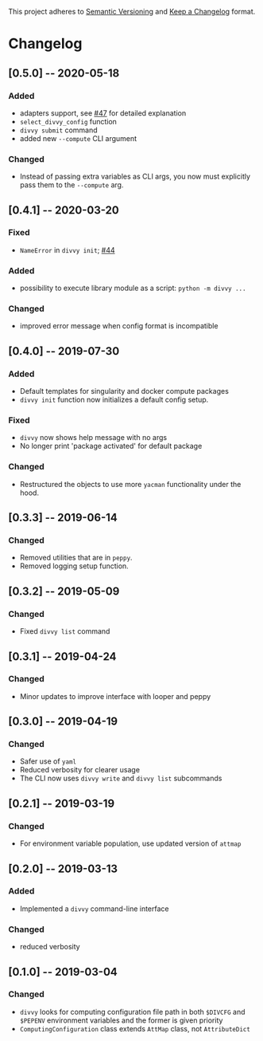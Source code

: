 This project adheres to [Semantic Versioning](https://semver.org/spec/v2.0.0.html) and [Keep a Changelog](https://keepachangelog.com/en/1.0.0/) format. 

# Changelog

## [0.5.0] -- 2020-05-18
### Added
- adapters support, see [#47](https://github.com/pepkit/divvy/issues/47) for detailed explanation
- `select_divvy_config` function
- `divvy submit` command
- added new `--compute` CLI argument

### Changed
- Instead of passing extra variables as CLI args, you now must explicitly pass them to the `--compute` arg.

## [0.4.1] -- 2020-03-20
### Fixed
- `NameError` in `divvy init`; [#44](https://github.com/pepkit/divvy/issues/44)

### Added
- possibility to execute library module as a script: `python -m divvy ...`

### Changed
- improved error message when config format is incompatible

## [0.4.0] -- 2019-07-30
### Added
- Default templates for singularity and docker compute packages
- `divvy init` function now initializes a default config setup.

### Fixed
- `divvy` now shows help message with no args
- No longer print 'package activated' for default package

### Changed
- Restructured the objects to use more `yacman` functionality under the hood.

## [0.3.3] -- 2019-06-14
### Changed
- Removed utilities that are in `peppy`.
- Removed logging setup function.

## [0.3.2] -- 2019-05-09
### Changed
- Fixed `divvy list` command

## [0.3.1] -- 2019-04-24
### Changed
- Minor updates to improve interface with looper and peppy

## [0.3.0] -- 2019-04-19
### Changed
- Safer use of `yaml`
- Reduced verbosity for clearer usage
- The CLI now uses `divvy write` and `divvy list` subcommands

## [0.2.1] -- 2019-03-19
### Changed
- For environment variable population, use updated version of `attmap`

## [0.2.0] -- 2019-03-13
### Added
 - Implemented a `divvy` command-line interface
### Changed
- reduced verbosity

## [0.1.0] -- 2019-03-04
### Changed
- `divvy` looks for computing configuration file path in both `$DIVCFG` and `$PEPENV` environment variables and the former is given priority
- `ComputingConfiguration` class extends `AttMap` class, not `AttributeDict` 

